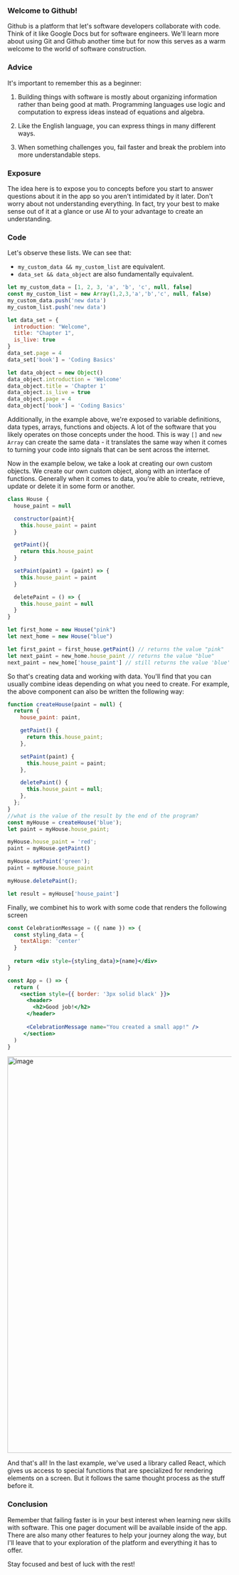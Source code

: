 ### Welcome to Github!
Github is a platform that let's software developers collaborate with code. Think of it like Google Docs but for software engineers. We'll learn more about using Git and Github another time but for now this serves as a warm welcome to the world of software construction.

### Advice
It's important to remember this as a beginner:

1. Building things with software is mostly about organizing information rather than being good at math. Programming languages use logic and computation to express ideas instead of equations and algebra.

2. Like the English language, you can express things in many different ways.

3. When something challenges you, fail faster and break the problem into more understandable steps.


### Exposure
The idea here is to expose you to concepts before you start to answer questions about it in the app so you aren't intimidated by it later. Don't worry about not understanding everything. In fact, try your best to make sense out of it at a glance or use AI to your advantage to create an understanding.

### Code

Let's observe these lists. We can see that:
- `my_custom_data && my_custom_list` are equivalent.
- `data_set && data_object` are also fundamentally equivalent.


```js
let my_custom_data = [1, 2, 3, 'a', 'b', 'c', null, false]
const my_custom_list = new Array(1,2,3,'a','b','c', null, false)
my_custom_data.push('new data')
my_custom_list.push('new data')

let data_set = {
  introduction: "Welcome",
  title: "Chapter 1",
  is_live: true
}
data_set.page = 4
data_set['book'] = 'Coding Basics'

let data_object = new Object()
data_object.introduction = 'Welcome'
data_object.title = 'Chapter 1'
data_object.is_live = true
data_object.page = 4
data_object['book'] = 'Coding Basics'

```

Additionally, in the example above, we're exposed to variable definitions, data types, arrays, functions and objects. A lot of the software that you likely operates on those concepts under the hood. This is way `[]` and `new Array` can create the same data - it translates the same way when it comes to turning your code into signals that can be sent across the internet.

Now in the example below, we take a look at creating our own custom objects. We create our own custom object, along with an interface of functions. Generally when it comes to data, you're able to create, retrieve, update or delete it in some form or another.

```js
class House {
  house_paint = null

  constructor(paint){
    this.house_paint = paint
  }

  getPaint(){
    return this.house_paint
  }

  setPaint(paint) = (paint) => {
    this.house_paint = paint
  }

  deletePaint = () => {
    this.house_paint = null
  }
}

let first_home = new House("pink")
let next_home = new House("blue")

let first_paint = first_house.getPaint() // returns the value "pink"
let next_paint = new_home.house_paint // returns the value "blue"
next_paint = new_home['house_paint'] // still returns the value 'blue'

```

So that's creating data and working with data. You'll find that you can usually combine ideas depending on what you need to create. For example, the above component can also be written the following way:

```js
function createHouse(paint = null) {
  return {
    house_paint: paint,

    getPaint() {
      return this.house_paint;
    },

    setPaint(paint) {
      this.house_paint = paint;
    },

    deletePaint() {
      this.house_paint = null;
    },
  };
}
//what is the value of the result by the end of the program?
const myHouse = createHouse('blue');
let paint = myHouse.house_paint;

myHouse.house_paint = 'red'; 
paint = myHouse.getPaint()

myHouse.setPaint('green'); 
paint = myHouse.house_paint

myHouse.deletePaint(); 

let result = myHouse['house_paint']
```


Finally, we combinet his to work with some code that renders the following screen
```jsx
const CelebrationMessage = ({ name }) => {
  const styling_data = {
    textAlign: 'center'
  }
  
  return <div style={styling_data}>{name}</div>
}

const App = () => {
  return (
    <section style={{ border: '3px solid black' }}>
      <header>
        <h2>Good job!</h2>
      </header>
      
      <CelebrationMessage name="You created a small app!" />
     </section>
  )
}
```
<img width="890" alt="image" src="https://github.com/user-attachments/assets/20705076-4b92-4539-8172-a6908a1c2088">

And that's all! In the last example, we've used a library called React, which gives us access to special functions that are specialized for rendering elements on a screen. But it follows the same thought process as the stuff before it.

### Conclusion
Remember that failing faster is in your best interest when learning new skills with software. This one pager document will be available inside of the app. There are also many other features to help your journey along the way, but I'll leave that to your exploration of the platform and everything it has to offer.

Stay focused and best of luck with the rest!
